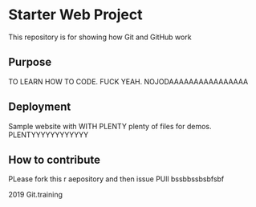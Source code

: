 # Starter Web Project

This repository is for showing how Git and GitHub work

## Purpose

TO LEARN HOW TO CODE. FUCK YEAH. NOJODAAAAAAAAAAAAAAAA

## Deployment

Sample website with WITH PLENTY plenty of files for demos. PLENTYYYYYYYYYYYY

## How to contribute

PLease fork this r aepository and then issue PUll bssbbssbsbfsbf

2019 Git.training